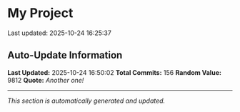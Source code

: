 # My Project


Last updated: 2025-10-24 16:25:37




























































































































































## Auto-Update Information

**Last Updated:** 2025-10-24 16:50:02
**Total Commits:** 156
**Random Value:** 9812
**Quote:** _Another one!_

---
_This section is automatically generated and updated._